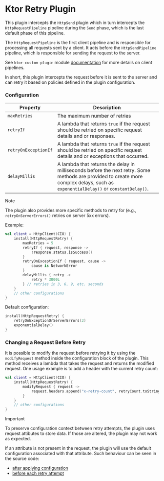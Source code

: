 # Ktor Retry Plugin

This plugin intercepts the `HttpSend` plugin which in turn intercepts the `HttpRequestPipeline` pipeline during the `Send` phase,
which is the last default phase of this pipeline.

The `HttpRequestPipeline` is the first client pipeline and is responsible for processing all requests sent by a client. It acts before the `HttpSendPipeline` pipeline, which is responsible for sending the request to the server.

See `ktor-custom-plugin` module [documentation](../ktor-custom-plugin/README.md#pipelines-1) for more details on client pipelines.

In short,
this plugin intercepts the request before it is sent to the server
and can retry it based on policies defined in the plugin configuration.

### Configuration

| Property             | Description                                                                                                                                                                        |
|----------------------|------------------------------------------------------------------------------------------------------------------------------------------------------------------------------------|
| `maxRetries`         | The maximum number of retries                                                                                                                                                      |                                                                                                                                                     |
| `retryIf`            | A lambda that returns `true` if the request should be retried on specific request details and or responses.                                                                        |
| `retryOnExceptionIf` | A lambda that returns `true` if the request should be retried on specific request details and or exceptions that occurred.                                                         |
| `delayMillis`        | A lambda that returns the delay in milliseconds before the next retry. Some methods are provided to create more complex delays, such as `exponentialDelay()` or `constantDelay()`. |

> [!NOTE]
> The plugin also provides more specific methods to retry for
> (e.g., `retryOnServerErrors()` retries on server 5xx errors).

Example:

```kotlin
val client = HttpClient(CIO) {
    install(HttpRequestRetry) {
        maxRetries = 5
        retryIf { request, response ->
            !response.status.isSuccess()
        }
        retryOnExceptionIf { request, cause ->
            cause is NetworkError
        }
        delayMillis { retry ->
            retry * 3000L
        } // retries in 3, 6, 9, etc. seconds
    }
    // other configurations
}
```

Default configuration:

```kotlin
install(HttpRequestRetry) {
    retryOnExceptionOrServerErrors(3)
    exponentialDelay()
}
```

### Changing a Request Before Retry

It is possible to modify the request
before retrying it by using the `modifyRequest` method inside the configuration block of the plugin.
This method receives a lambda that takes the request and returns the modified request.
One usage example is to add a header with the current retry count:

```kotlin
val client = HttpClient(CIO) {
    install(HttpRequestRetry) {
        modifyRequest { request ->
            request.headers.append("x-retry-count", retryCount.toString())
        }
    }
    // other configurations
}
```

> [!IMPORTANT]
> To preserve configuration context between retry attempts, the plugin uses request attibutes to store data.
> If those are altered, the plugin may not work as expected.
> 
> If an attribute is not present in the request, the plugin will use the default configuration associated with that attribute.
> Such behaviour can be seen in the source code:
>   - [after applying configuration](https://github.com/ktorio/ktor/blob/7c76fa7c0f2b7dcc6e0445da8612d75bb5d11609/ktor-client/ktor-client-core/common/src/io/ktor/client/plugins/HttpRequestRetry.kt#L366-L373)
>   - [before each retry attempt](https://github.com/ktorio/ktor/blob/7c76fa7c0f2b7dcc6e0445da8612d75bb5d11609/ktor-client/ktor-client-core/common/src/io/ktor/client/plugins/HttpRequestRetry.kt#L267-L274)
